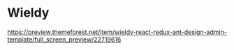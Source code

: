 # Wieldy

https://preview.themeforest.net/item/wieldy-react-redux-ant-design-admin-template/full_screen_preview/22719616
